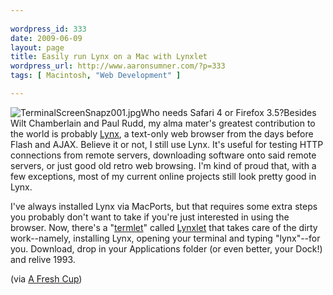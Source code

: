 ```yaml
---
 
wordpress_id: 333
date: 2009-06-09
layout: page
title: Easily run Lynx on a Mac with Lynxlet
wordpress_url: http://www.aaronsumner.com/?p=333
tags: [ Macintosh, "Web Development" ]

---
```


![TerminalScreenSnapz001.jpg](http://www.aaronsumner.com/uploads/2009/06/terminalscreensnapz001.jpg)Who
needs Safari 4 or Firefox 3.5?Besides Wilt Chamberlain and Paul Rudd, my
alma mater's greatest contribution to the world is probably
[Lynx](http://en.wikipedia.org/wiki/Lynx_(web_browser)), a text-only web
browser from the days before Flash and AJAX. Believe it or not, I still
use Lynx. It's useful for testing HTTP connections from remote servers,
downloading software onto said remote servers, or just good old retro
web browsing. I'm kind of proud that, with a few exceptions, most of my
current online projects still look pretty good in Lynx.

I've always installed Lynx via MacPorts, but that requires some extra
steps you probably don't want to take if you're just interested in using
the browser. Now, there's a "[termlet](http://habilis.net/termlet/)"
called [Lynxlet](http://habilis.net/lynxlet/) that takes care of the
dirty work--namely, installing Lynx, opening your terminal and typing
"lynx"--for you. Download, drop in your Applications folder (or even
better, your Dock!) and relive 1993.

(via [A Fresh Cup](http://afreshcup.com/2009/06/08/double-shot-469/))
